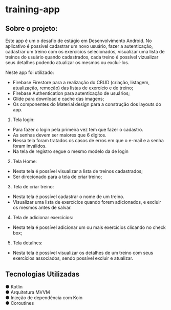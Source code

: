 # training-app
## Sobre o projeto:

Este app é um o desafio de estágio em Desenvolvimento Android.
No aplicativo é possível cadastrar um novo usuário, fazer a autenticação, cadastrar um treino com os exercícios selecionados, visualizar uma lista de treinos do usuário quando cadastrados, cada treino é possível vizualizar seus detalhes podendo atualizar os mesmos ou excluí-los.

Neste app foi utilizado:
-  Firebase Firestore para a realização do CRUD (criação, listagem, atualização, remoção) das listas de exercício e de treino; 
-  Firebase Authentication para autenticação de usuários;
-  Glide para download e cache das imagens;
-  Os componentes do Material design para a construção dos layouts do app.

1. Tela login:
- Para fazer o login pela primeira vez tem que fazer o cadastro.
- As senhas devem ser maiores que 6 digitos.
- Nessa tela foram tratados os casos de erros em que o e-mail e a senha foram inválidos.
- Na tela de registro segue o mesmo modelo da de login

2. Tela Home:
- Nesta tela é possível visualizar a lista de treinos cadastrados;
- Ser direcionado para a tela de criar treino;

3. Tela de criar treino:
- Nesta tela é possível cadastrar o nome de um treino.
- Visualizar uma lista de exercícios quando forem adicionados, e excluir os mesmos antes de salvar.

4. Tela de adicionar exercícios:
- Nesta tela é possível adicionar um ou mais exercícios clicando no check box;

5. Tela detalhes:
- Nesta tela é possível visualizar os detalhes de um treino com seus exercícios associados, sendo possível excluir e atualizar.

## Tecnologias Utilizadas
● Kotlin <br/> 
● Arquitetura MVVM <br/> 
● Injeção de dependência com Koin <br/> 
● Coroutines <br/>


